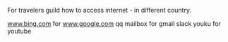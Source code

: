 For travelers guild how to access internet - in different country.

www.bing.com for www.google.com
qq mailbox for gmail
slack
youku for youtube
